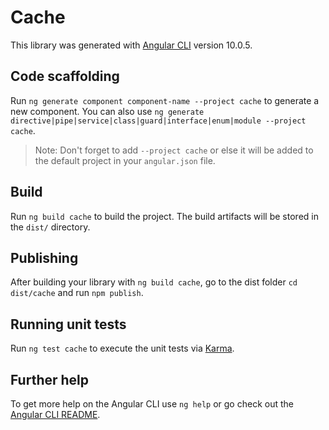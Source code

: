 # Cache

This library was generated with [Angular CLI](https://github.com/angular/angular-cli) version 10.0.5.

## Code scaffolding

Run `ng generate component component-name --project cache` to generate a new component. You can also use `ng generate directive|pipe|service|class|guard|interface|enum|module --project cache`.
> Note: Don't forget to add `--project cache` or else it will be added to the default project in your `angular.json` file. 

## Build

Run `ng build cache` to build the project. The build artifacts will be stored in the `dist/` directory.

## Publishing

After building your library with `ng build cache`, go to the dist folder `cd dist/cache` and run `npm publish`.

## Running unit tests

Run `ng test cache` to execute the unit tests via [Karma](https://karma-runner.github.io).

## Further help

To get more help on the Angular CLI use `ng help` or go check out the [Angular CLI README](https://github.com/angular/angular-cli/blob/master/README.md).
